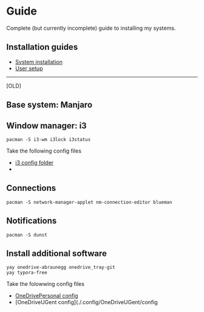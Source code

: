 # Guide

Complete (but currently incomplete) guide to installing my systems.

## Installation guides

- [System installation](./System-Installation-Guide.md)
- [User setup](./User-Specific-Guide.md)

---

[OLD]

## Base system: Manjaro

## Window manager: i3

```
pacman -S i3-wm i3lock i3status
```

Take the following config files

- [i3 config folder](./.config/i3/)
-

## Connections

```
pacman -S network-manager-applet nm-connection-editor blueman
```

## Notifications

```
pacman -S dunst
```

## Install additional software

```
yay onedrive-abraunegg onedrive_tray-git
yay typora-free
``` 

Take the folowwing config files

- [OneDrivePersonal config](./.config/OneDrivePersonal/config)
- [OneDriveUGent config](./.config/OneDriveUGent/config
